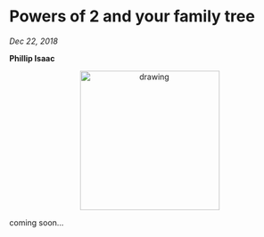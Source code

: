 # Powers of 2 and your family tree

*Dec 22, 2018*

**Phillip Isaac**

<center>
 <img class = "blog-inline-image" src="https://es-app.com/assets/tree87.jpg" alt="drawing" width="250px"/>
</center> 

coming soon...